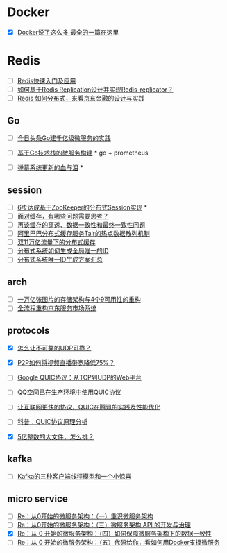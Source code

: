 # Docker
- [x] [Docker说了这么多 最全的一篇在这里](http://www.sohu.com/a/201679269_464005)

# Redis
- [ ] [Redis快速入门及应用](http://www.infoq.com/cn/articles/architecture-practice-01-redis)
- [ ] [如何基于Redis Replication设计并实现Redis-replicator？](http://www.infoq.com/cn/articles/Redis-Replication-Redis-replicator)
- [ ] [Redis 如何分布式，来看京东金融的设计与实践](http://www.infoq.com/cn/articles/jingdong-redis-practice)

## Go
- [ ] [今日头条Go建千亿级微服务的实践](http://36kr.com/p/5073181.html)
- [ ] [基于Go技术栈的微服务构建](http://blog.ucloud.cn/archives/2788) * go + prometheus
- [ ] [弹幕系统更新的血与泪](http://www.sohu.com/a/211683146_99967772) *


## session
- [ ] [6步达成基于ZooKeeper的分布式Session实现](http://www.sohu.com/a/205996151_464005) *
- [ ] [面对缓存，有哪些问题需要思考？](http://www.sohu.com/a/194722412_467759)
- [ ] [再谈缓存的穿透、数据一致性和最终一致性问题](http://www.sohu.com/a/216753908_467759)
- [ ] [阿里巴巴分布式缓存服务Tair的热点数据散列机制](https://baijiahao.baidu.com/s?id=1587385646735280009&wfr=spider&for=pc)
- [ ] [双11万亿流量下的分布式缓存](https://yq.aliyun.com/articles/290865)
- [ ] [分布式系统如何生成全局唯一的ID](http://blog.csdn.net/firstblood1/article/details/51924824)
- [ ] [分布式系统唯一ID生成方案汇总](https://www.cnblogs.com/haoxinyue/p/5208136.html?utm_source=tuicool&utm_medium=referral)
 
## arch
- [ ] [一万亿张图片的存储架构与4个9可用性的重构](http://www.sohu.com/a/211787856_355140)
- [ ] [全流程重构京东服务市场系统](http://www.infoq.com/cn/articles/fw-jd-refactor)

## protocols
- [x] [怎么让不可靠的UDP可靠？](http://www.infoq.com/cn/articles/how-to-make-udp-reliable)
- [x] [P2P如何将视频直播带宽降低75%？](http://www.sohu.com/a/212884996_467759)

- [ ] [Google QUIC协议：从TCP到UDP的Web平台](http://www.infoq.com/cn/articles/quic-google-protocol-web-platform-from-tcp-to-udp)
- [ ] [QQ空间已在生产环境中使用QUIC协议](http://www.infoq.com/cn/news/2017/10/qzone-quic-practise)
- [ ] [让互联网更快的协议，QUIC在腾讯的实践及性能优化](http://www.sohu.com/a/214100952_355140)
- [ ] [科普：QUIC协议原理分析](http://www.sohu.com/a/214100687_355140)


- [x] [5亿整数的大文件，怎么排？](http://blog.jobbole.com/87600/)

## kafka
- [ ] [Kafka的三种客户端线程模型和一个小惊喜](http://mp.weixin.qq.com/s/It8JK-c86ItS5SgRyTFP2A)


## micro service
- [ ] [Re：从0开始的微服务架构：（一）重识微服务架构](http://www.infoq.com/cn/articles/micro-service-architecture-from-zero)
- [ ] [Re：从0开始的微服务架构：（三）微服务架构 API 的开发与治理](http://www.infoq.com/cn/articles/micro-service-architecture-from-zero-part03)
- [x] [Re：从 0 开始的微服务架构：（四）如何保障微服务架构下的数据一致性](http://www.infoq.com/cn/articles/micro-service-architecture-from-zero-part04)
- [ ] [Re：从 0 开始的微服务架构：（五）代码给你，看如何用Docker支撑微服务](http://www.infoq.com/cn/articles/micro-service-architecture-from-zero-part05)
